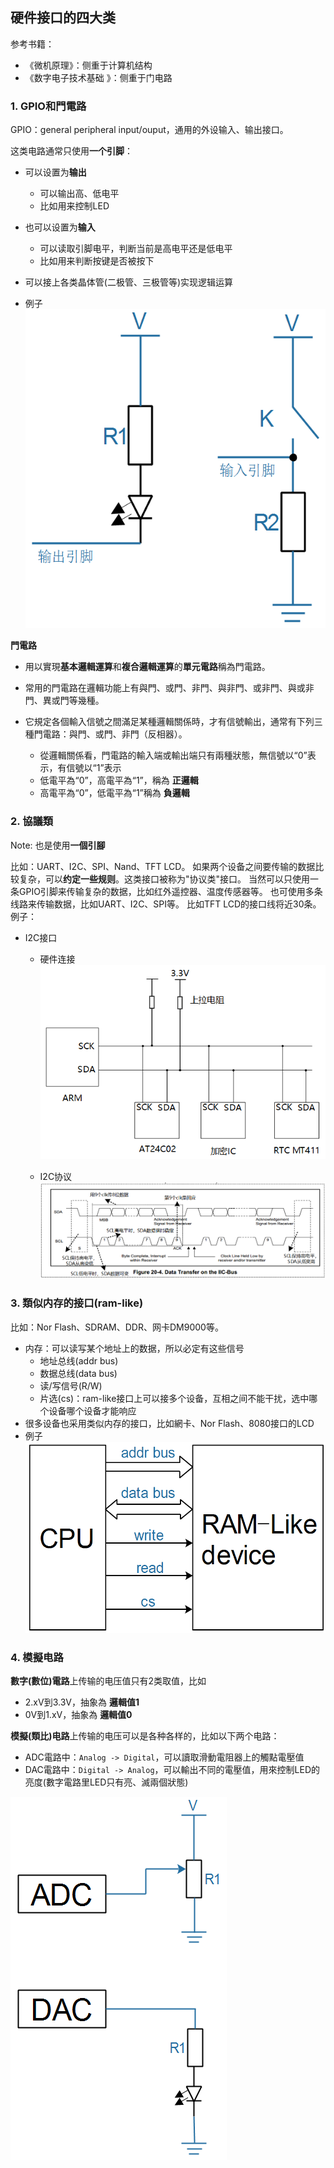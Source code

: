 ## 硬件接口的四大类

参考书籍：

* 《微机原理》：侧重于计算机结构
* 《数字电子技术基础 》：侧重于门电路

### 1. GPIO和門電路

GPIO：general peripheral input/ouput，通用的外设输入、输出接口。

这类电路通常只使用**一个引脚**：

* 可以设置为**输出**
  * 可以输出高、低电平
  * 比如用来控制LED
* 也可以设置为**输入**
  * 可以读取引脚电平，判断当前是高电平还是低电平
  * 比如用来判断按键是否被按下
* 可以接上各类晶体管(二极管、三极管等)实现逻辑运算

* 例子
  ![image-20210320094413514](pic/01_预备知识与概述/09_gpio_example.png)

**門電路**

- 用以實現**基本邏輯運算**和**複合邏輯運算**的**單元電路**稱為門電路。

- 常用的門電路在邏輯功能上有與門、或門、非門、與非門、或非門、與或非門、異或門等幾種。

- 它規定各個輸入信號之間滿足某種邏輯關係時，才有信號輸出，通常有下列三種門電路：與門、或門、非門（反相器）。
  - 從邏輯關係看，門電路的輸入端或輸出端只有兩種狀態，無信號以“0”表示，有信號以“1”表示
  - 低電平為“0”，高電平為“1”，稱為 **正邏輯**
  - 高電平為“0”，低電平為“1”稱為 **負邏輯**

### 2. 協議類

Note: 也是使用**一個引腳**

比如：UART、I2C、SPI、Nand、TFT LCD。
如果两个设备之间要传输的数据比较复杂，可以**约定一些规则**。这类接口被称为"协议类"接口。
当然可以只使用一条GPIO引脚来传输复杂的数据，比如红外遥控器、温度传感器等。
也可使用多条线路来传输数据，比如UART、I2C、SPI等。
比如TFT LCD的接口线将近30条。
例子：

* I2C接口

  * 硬件连接
    ![](pic/01_预备知识与概述/12_i2c_hardware_connect.png)

  * I2C协议
    ![](pic/01_预备知识与概述/10_i2c_signal.png)



### 3. 類似内存的接口(ram-like)

比如：Nor Flash、SDRAM、DDR、网卡DM9000等。

* 内存：可以读写某个地址上的数据，所以必定有这些信号
  * 地址总线(addr bus)
  * 数据总线(data bus)
  * 读/写信号(R/W)
  * 片选(cs)：ram-like接口上可以接多个设备，互相之间不能干扰，选中哪个设备哪个设备才能响应
* 很多设备也采用类似内存的接口，比如網卡、Nor Flash、8080接口的LCD
* 例子
  ![image-20210408181612024](pic/01_预备知识与概述/11_ram_like_interface.png)



### 4. 模擬电路

**數字(數位)電路**上传输的电压值只有2类取值，比如

* 2.xV到3.3V，抽象為 **邏輯值1**
* 0V到1.xV，抽象為 **邏輯值0**

**模擬(類比)电路**上传输的电压可以是各种各样的，比如以下两个电路：

* ADC電路中：`Analog -> Digital`，可以讀取滑動電阻器上的觸點電壓值
* DAC電路中：`Digital -> Analog`，可以輸出不同的電壓值，用來控制LED的亮度(數字電路里LED只有亮、滅兩個狀態)


![image-20210319201526706](pic/01_预备知识与概述/13_analog_circuit.png)
